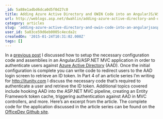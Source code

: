 ```yaml
---
_id: 5a88e1adbd6dca0d5f0d27c0
title: Adding Azure Active Directory and OWIN Code into an AngularJS/ASP.NET MVC Application to Handle User Authentication
url: http://weblogs.asp.net/dwahlin/adding-azure-active-directory-and-owin-code-into-an-angularjs-asp-net-mvc-application-to-handle-user-authentication
category: articles
slug: 'adding-azure-active-directory-and-owin-code-into-an-angularjsasp-net-mvc-application-to-handle-user'
user_id: 5a83ce59d6eb0005c4ecda2c
createdOn: '2015-01-24T10:31:02.000Z'
tags: []
---
```


In a <a href="http://www.itunity.com/article/integrating-aad-services-angularjs-office-365-part-3-770" target="_blank">previous post</a> I discussed how to setup the necessary configuration code and assemblies in an AngularJS/ASP.NET MVC application in order to authenticate users against <a href="http://azure.microsoft.com/en-us/services/active-directory/" target="_blank">Azure Active Directory</a> (AAD). Once the initial configuration is complete you can write code to redirect users to the AAD login screen to retrieve an ID token. In Part 4 of an article series I’m writing for <a href="http://itunity.com/">http://itunity.com</a> I discuss the necessary code that’s required to authenticate a user and retrieve the ID token. Additional topics covered include hooking AAD into the ASP.NET MVC pipeline, creating an Entity Framework token cache, triggering authentication against AAD in MVC controllers, and more. Here’s an excerpt from the article. The complete code for the application discussed in the article series can be found on the <a href="https://github.com/OfficeDev/SP-AngularJS-ExpenseManager-Code-Sample" target="_blank">OfficeDev Github site</a>.
